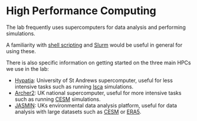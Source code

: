 # High Performance Computing

The lab frequently uses supercomputers for data analysis and performing simulations.

A familiarity with [shell scripting](shell_scripting.md) and [Slurm](slurm.md) 
would be useful in general for using these. 

There is also specific information on getting started on the
three main HPCs we use in the lab:

* [Hypatia](hypatia.md): University of St Andrews supercomputer, useful for less intensive tasks such 
as running [Isca](../climate_models/isca.md) simulations.
* [Archer2](archer2.md): UK national supercomputer, useful for more intensive tasks such as 
running [CESM](../climate_models/cesm/index.md) simulations.
* [JASMIN](jasmin.md): UKs environmental data analysis platform, useful for data analysis
with large datasets such as [CESM](../data/cesm/index.md) or [ERA5](../data/era5/index.md).
